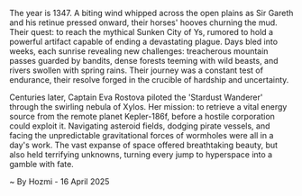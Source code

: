 
The year is 1347.  A biting wind whipped across the open plains as Sir Gareth and his retinue pressed onward, their horses' hooves churning the mud.  Their quest: to reach the mythical Sunken City of Ys, rumored to hold a powerful artifact capable of ending a devastating plague.  Days bled into weeks, each sunrise revealing new challenges: treacherous mountain passes guarded by bandits, dense forests teeming with wild beasts, and rivers swollen with spring rains.  Their journey was a constant test of endurance, their resolve forged in the crucible of hardship and uncertainty.

Centuries later,  Captain Eva Rostova piloted the 'Stardust Wanderer' through the swirling nebula of Xylos.  Her mission: to retrieve a vital energy source from the remote planet Kepler-186f, before a hostile corporation could exploit it.  Navigating asteroid fields, dodging pirate vessels, and facing the unpredictable gravitational forces of wormholes were all in a day's work.  The vast expanse of space offered breathtaking beauty, but also held terrifying unknowns, turning every jump to hyperspace into a gamble with fate.

~ By Hozmi - 16 April 2025
